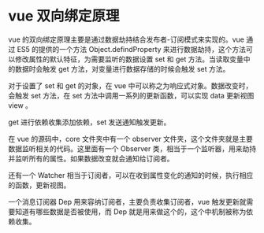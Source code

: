 # vue 双向绑定原理

vue 的双向绑定原理主要是通过数据劫持结合发布者-订阅模式来实现的。vue 通过 ES5 的提供的一个方法 Object.defindProperty 来进行数据劫持，这个方法可以修改属性的默认特征，为需要监听的数据设置 set 和 get 方法。当读取变量中的数据时会触发 get 方法，对变量进行数据存储的时候会触发 set 方法。

对于设置了 set 和 get 的对象，在 vue 中可以称之为响应式对象。数据改变时，会触发 set 方法，在 set 方法中调用一系列的更新函数，可以实现 data 更新视图 view 。

get 进行依赖收集添加依赖，set 发送通知触发更新。

在 vue 的源码中，core 文件夹中有一个 observer 文件夹，这个文件夹就是主要数据监听相关的代码。这里面有一个 Observer 类，相当于一个监听器，用来劫持并监听所有的属性。如果数据改变就会通知给订阅者。

还有一个 Watcher 相当于订阅者，可以在收到属性变化的通知的时候，执行相应的函数，更新视图。

一个消息订阅器 Dep 用来容纳订阅者，主要负责收集订阅者，vue 触发更新就需要知道有哪些数据是否被使用，而 Dep 就是用来做这个的，这个中机制被称为依赖收集。
